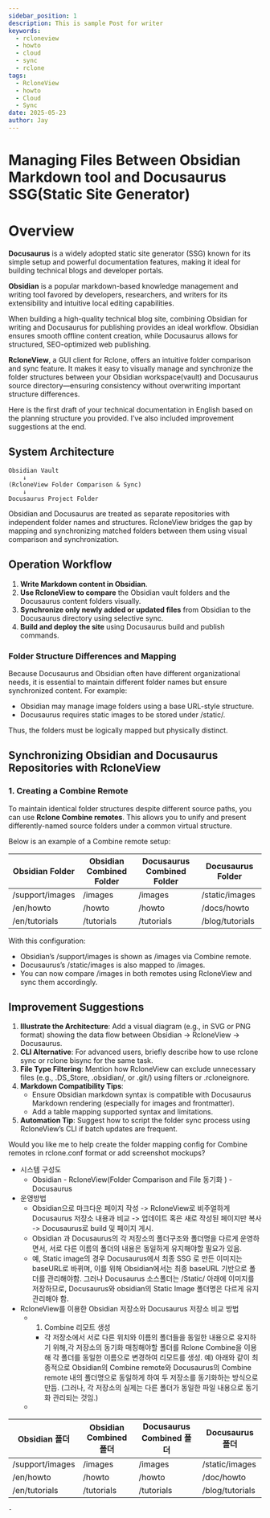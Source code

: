 ```yaml
---
sidebar_position: 1
description: This is sample Post for writer
keywords:
  - rcloneview
  - howto
  - cloud
  - sync
  - rclone
tags:
  - RcloneView
  - howto
  - Cloud
  - Sync
date: 2025-05-23
author: Jay
---
```

# Managing Files Between Obsidian Markdown tool and Docusaurus SSG(Static Site Generator)

# Overview

**Docusaurus** is a widely adopted static site generator (SSG) known for its simple setup and powerful documentation features, making it ideal for building technical blogs and developer portals.
  
**Obsidian** is a popular markdown-based knowledge management and writing tool favored by developers, researchers, and writers for its extensibility and intuitive local editing capabilities.

When building a high-quality technical blog site, combining Obsidian for writing and Docusaurus for publishing provides an ideal workflow. Obsidian ensures smooth offline content creation, while Docusaurus allows for structured, SEO-optimized web publishing.

**RcloneView**, a GUI client for Rclone, offers an intuitive folder comparison and sync feature. It makes it easy to visually manage and synchronize the folder structures between your Obsidian workspace(vault) and Docusaurus source directory—ensuring consistency without overwriting important structure differences.

Here is the first draft of your technical documentation in English based on the planning structure you provided. I’ve also included improvement suggestions at the end.

## System Architecture

```
Obsidian Vault
    ↓
(RcloneView Folder Comparison & Sync)
    ↓
Docusaurus Project Folder
```

Obsidian and Docusaurus are treated as separate repositories with independent folder names and structures. RcloneView bridges the gap by mapping and synchronizing matched folders between them using visual comparison and synchronization.

## **Operation Workflow**

1. **Write Markdown content in Obsidian**.
2. **Use RcloneView to compare** the Obsidian vault folders and the Docusaurus content folders visually.
3. **Synchronize only newly added or updated files** from Obsidian to the Docusaurus directory using selective sync.
4. **Build and deploy the site** using Docusaurus build and publish commands.

### **Folder Structure Differences and Mapping**

  Because Docusaurus and Obsidian often have different organizational needs, it is essential to maintain different folder names but ensure synchronized content. For example:

- Obsidian may manage image folders using a base URL-style structure.
- Docusaurus requires static images to be stored under /static/.  

Thus, the folders must be logically mapped but physically distinct.

## Synchronizing Obsidian and Docusaurus Repositories with RcloneView

### 1. Creating a Combine Remote
  
To maintain identical folder structures despite different source paths, you can use **Rclone Combine remotes**. This allows you to unify and present differently-named source folders under a common virtual structure.

Below is an example of a Combine remote setup:

| **Obsidian Folder** | **Obsidian Combined Folder** | **Docusaurus Combined Folder** | **Docusaurus Folder** |
| ------------------- | ---------------------------- | ------------------------------ | --------------------- |
| /support/images     | /images                      | /images                        | /static/images        |
| /en/howto           | /howto                       | /howto                         | /docs/howto           |
| /en/tutorials       | /tutorials                   | /tutorials                     | /blog/tutorials       |

With this configuration:

- Obsidian’s /support/images is shown as /images via Combine remote.
- Docusaurus’s /static/images is also mapped to /images.
- You can now compare /images in both remotes using RcloneView and sync them accordingly.

## **Improvement Suggestions**

1. **Illustrate the Architecture**: Add a visual diagram (e.g., in SVG or PNG format) showing the data flow between Obsidian → RcloneView → Docusaurus.
2. **CLI Alternative**: For advanced users, briefly describe how to use rclone sync or rclone bisync for the same task.
3. **File Type Filtering**: Mention how RcloneView can exclude unnecessary files (e.g., .DS_Store, .obsidian/, or .git/) using filters or .rcloneignore.
4. **Markdown Compatibility Tips**:
    - Ensure Obsidian markdown syntax is compatible with Docusaurus Markdown rendering (especially for images and frontmatter).
    - Add a table mapping supported syntax and limitations.
5. **Automation Tip**: Suggest how to script the folder sync process using RcloneView’s CLI if batch updates are frequent.  

Would you like me to help create the folder mapping config for Combine remotes in rclone.conf format or add screenshot mockups?

- 시스템 구성도
	- Obsidian - RcloneView(Folder Comparison and File 동기화 ) - Docusaurus
- 운영방법
	- Obsidian으로 마크다운 페이지 작성 -> RcloneView로 비주얼하게 Docusaurus 저장소 내용과 비교 -> 업데이트 혹은 새로 작성된 페이지만 복사 -> Docusaurus로 build 및 페이지 게시.
	- Obsidian 과 Docusaurus의 각 저장소의 폴더구조와 폴더명을 다르게 운영하면서, 서로 다른 이름의 폴더의 내용은 동일하게 유지해야할 필요가 있음.
	- 예, Static image의 경우 Docusaurus에서 최종 SSG 로 만든 이미지는 baseURL로  바뀌며, 이를 위해 Obsidian에서는 최종 baseURL 기반으로 폴더를 관리해야함. 그러나 Docusaurus 소스폴더는 /Static/ 아래에 이미지를 저장하므로, Docusaurus와 obsidian의 Static Image 폴더명은 다르게 유지관리해야 함.
- RcloneView를 이용한 Obsidian 저장소와 Docusaurus 저장소 비교 방법
	- 1. Combine 리모트 생성
	  - 각 저장소에서 서로 다른 위치와 이름의 폴더들을 동일한 내용으로 유지하기 위해,각 저장소의 동기화 매칭해야할 폴더를 Rclone Combine을 이용해 각 폴더를 동일한 이름으로 변경하여 리모트를 생성. 
	  예) 아래와 같이  최종적으로 Obsidian의 Combine remote와 Docusaurus의 Combine remote 내의 폴더명으로 동일하게 하여 두 저장소를 동기화하는 방식으로 만듬.
	  (그러나, 각 저장소의 실제는 다른 폴더가 동일한 파일 내용으로 동기화 관리되는 것임.)
	- 

| Obsidian 폴더     | Obsidian Combined 폴더 | Docusaurus Combined 폴더 | Docusaurus 폴더   |
| --------------- | -------------------- | ---------------------- | --------------- |
| /support/images | /images              | /images                | /static/images  |
| /en/howto       | /howto               | /howto                 | /doc/howto      |
| /en/tutorials   | /tutorials           | /tutorials             | /blog/tutorials |
	-

